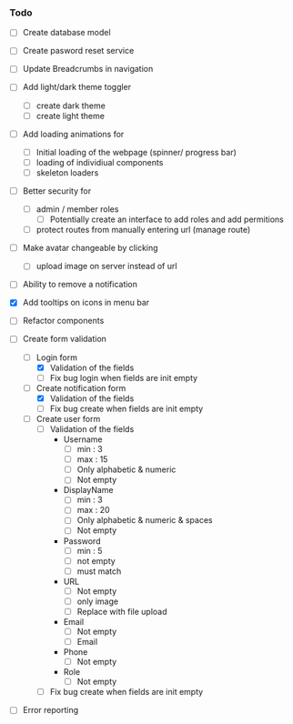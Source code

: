 ### Todo

- [ ] Create database model
- [ ] Create pasword reset service
- [ ] Update Breadcrumbs in navigation
- [ ] Add light/dark theme toggler
  - [ ] create dark theme
  - [ ] create light theme
- [ ] Add loading animations for
  - [ ] Initial loading of the webpage (spinner/ progress bar)
  - [ ] loading of individiual components
  - [ ] skeleton loaders
- [ ] Better security for
  - [ ] admin / member roles
    - [ ] Potentially create an interface to add roles and add permitions
  - [ ] protect routes from manually entering url (manage route)
- [ ] Make avatar changeable by clicking
  - [ ] upload image on server instead of url
- [ ] Ability to remove a notification
- [x] Add tooltips on icons in menu bar
- [ ] Refactor components
- [ ] Create form validation
    - [ ] Login form
        - [x] Validation of the fields
        - [ ] Fix bug login when fields are init empty
    - [ ] Create notification form
        - [x] Validation of the fields
        - [ ] Fix bug create when fields are init empty
    - [ ] Create user form
        - [ ] Validation of the fields
            - Username
               - [ ] min : 3 
               - [ ] max : 15
               - [ ] Only alphabetic & numeric
               - [ ] Not empty
            - DisplayName
               - [ ] min : 3 
               - [ ] max : 20
               - [ ] Only alphabetic & numeric & spaces
               - [ ] Not empty
            - Password
               - [ ] min : 5
               - [ ] not empty
               - [ ] must match
            - URL
               - [ ] Not empty
               - [ ] only image
               - [ ] Replace with file upload
            - Email
               - [ ] Not empty
               - [ ] Email
            - Phone
               - [ ] Not empty
            - Role
               - [ ] Not empty
        - [ ] Fix bug create when fields are init empty
- [ ] Error reporting
   
